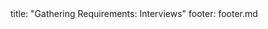 <frontmatter>
title: "Gathering Requirements: Interviews"
footer: footer.md
</frontmatter>

<include src="unit-inPage-asFlat.md" boilerplate />